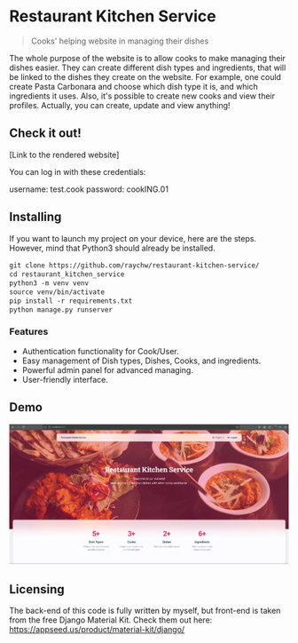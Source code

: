 # Restaurant Kitchen Service
> Cooks' helping website in managing their dishes

The whole purpose of the website is to allow cooks to make managing their dishes easier. They can create different
dish types and ingredients, that will be linked to the dishes they create on the website. For example, one could create
Pasta Carbonara and choose which dish type it is, and which ingredients it uses. Also, it's possible to create new
cooks and view their profiles. Actually, you can create, update and view anything!

## Check it out!

[Link to the rendered website]

You can log in with these credentials:

username: test.cook
password: cookING.01

## Installing

If you want to launch my project on your device, here are the steps. However, mind that Python3 should already be
installed.

```shell
git clone https://github.com/raychw/restaurant-kitchen-service/
cd restaurant_kitchen_service
python3 -m venv venv
source venv/bin/activate
pip install -r requirements.txt
python manage.py runserver
```

### Features

* Authentication functionality for Cook/User.
* Easy management of Dish types, Dishes, Cooks, and ingredients.
* Powerful admin panel for advanced managing.
* User-friendly interface.


## Demo

![Website interface](home-page.png)

## Licensing

The back-end of this code is fully written by myself, but front-end is taken from the free Django Material Kit.
Check them out here:
https://appseed.us/product/material-kit/django/
